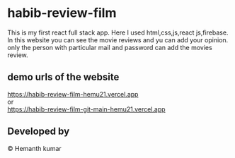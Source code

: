 # habib-review-film
This is my first react full stack app. Here I used html,css,js,react js,firebase. \
In this website you can see the movie reviews and yu can add your opinion. \
only the person with particular mail and password can add the movies review.


## demo urls of the website

https://habib-review-film-hemu21.vercel.app \
                   or \
https://habib-review-film-git-main-hemu21.vercel.app

## Developed by
© Hemanth kumar
